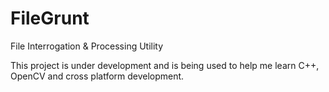# FileGrunt
File Interrogation &amp; Processing Utility

This project is under development and is being used to help me learn C++, OpenCV and cross platform development.
